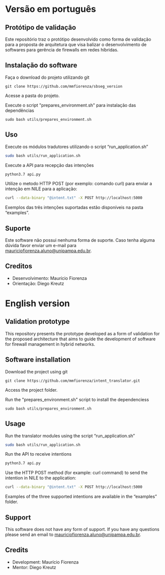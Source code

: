 # Versão em português
## Protótipo de validação
Este repositório traz o protótipo desenvolvido como forma de validação para a proposta de arquitetura que visa balizar o desenvolvimento de softwares para gerência de firewalls em redes híbridas.

## Instalação do software
Faça o download do projeto utilizando git

`git clone https://github.com/mmfiorenza/sbseg_version`

Acesse a pasta do projeto.

Execute o script "prepares_environment.sh" para instalação das dependências

`sudo bash utils/prepares_environment.sh`


## Uso
Execute os módulos tradutores utilizando o script “run_application.sh”

```bash
sudo bash utils/run_application.sh
```

Execute a API para recepção das intenções

```bash
python3.7 api.py
```

Utilize o metodo HTTP POST (por exemplo: comando curl) para enviar a intenção em NILE para a aplicação:

```bash
curl --data-binary "@intent.txt" -X POST http://localhost:5000
```
Exemplos das três intenções suportadas estão disponíveis na pasta “examples”.


## Suporte
Este software não possui nenhuma forma de suporte. Caso tenha alguma dúvida favor enviar um e-mail para mauriciofiorenza.aluno@unipampa.edu.br.


## Creditos
* Desenvolvimento: Maurício Fiorenza
* Orientação: Diego Kreutz



# English version
## Validation prototype
This repository presents the prototype developed as a form of validation for the proposed architecture that aims to guide the development of software for firewall management in hybrid networks.


## Software installation
Download the project using git

`git clone https://github.com/mmfiorenza/intent_translator.git`

Access the project folder.

Run the "prepares_environment.sh" script to install the dependenciess

`sudo bash utils/prepares_environment.sh`


## Usage
Run the translator modules using the script “run_application.sh”

```bash
sudo bash utils/run_application.sh
```

Run the API to receive intentions

```bash
python3.7 api.py
```

Use the HTTP POST method (for example: curl command) to send the intention in NILE to the application:

```bash
curl --data-binary "@intent.txt" -X POST http://localhost:5000
```
Examples of the three supported intentions are available in the “examples” folder.


## Support
This software does not have any form of support. If you have any questions please send an email to mauriciofiorenza.aluno@unipampa.edu.br.


## Credits
* Development: Maurício Fiorenza
* Mentor: Diego Kreutz
